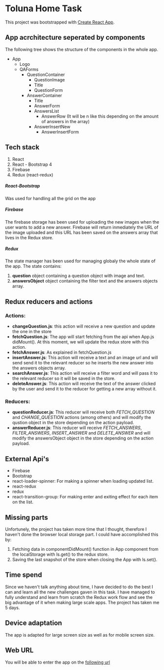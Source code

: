 # Toluna Home Task

This project was bootstrapped with [Create React App](https://github.com/facebook/create-react-app).

## App acrchitecture seperated by components
The following tree shows the structure of the components in the whole app.

- App
  - Logo
  - QAForms
    - QuestionContainer
	  - QuestionImage
	  - Title
	  - QuestionForm
	- AnswerContainer
	  - Title
	  - AnswerForm
	  - AnswersList
	    - AnswerRow (It will be n like this depending on the amount of answers in the array)
	  - AnswerInsertNew
	    - AnswerInsertForm


## Tech stack

1. React
2. React - Bootstrap 4
3. Firebase
4. Redux (react-redux)

##### React-Bootstrap
Was used for handling all the grid on the app

##### Firebase
The firebase storage has been used for uploading the new images when the user wants to add a new answer.
Firebase will return inmediately the URL of the image uploaded and this URL has been saved on the answers array that lives in the Redux store.

##### Redux
The state manager has been used for managing globaly the whole state of the app.
The state contains:
1. **question** object containing a question object with image and text.
2. **answersObject** object containing the filter text and the answers objects array.

## Redux reducers and actions
### Actions:
- **changeQuestion.js**: this action will receive a new question and update the one in the store
- **fetchQuestion.js**: The app will start fetching from the api when App.js didMount(). At this moment, we will update the redux store with this action.
- **fetchAnswer.js**: As explained in fetchQuestion.js
- **insertAnswer.js**: This action will receive a text and an image url and will send send it to the relevant reducer so he inserts the new answer into the answers objects array.
- **searchAnswer.js**: This action will receive a filter word and will pass it to the relevant reducer so it will be saved in the store.
- **deleteAnswer.js**: This action will receive the text of the answer clicked by the user and send it to the reducer for getting a new array without it.

### Reducers:
- **questionReducer.js**: This reducer will receive both *FETCH_QUESTION* and *CHANGE_QUESTION*  actions (among others) and will modify the qustion object in the store depending on the action payload.
- **answerReducer.js**: This reducer will receive *FETCH_ANSWERS*, *FILTER_ANSWERS*, *INSERT_ANSWER* and *DELETE_ANSWER* and will modify the answersObject object in the store depending on the action payload.

## External Api's

- Firebase
- Bootstrap
- react-loader-spinner: For making a spinner when loading updated list.
- react-redux
- redux
- react-transition-group: For making enter and exiting effect for each item on the list.

## Missing parts

Unfortunely, the project has taken more time that I thought, therefore I haven't done the browser local storage part.
I could have accomplished this by:
1. Fetching data in componentDidMount() function in App component from the localStorage with ls.get() to the redux store. 
2. Saving the last snapshot of the store when closing the App with ls.set().

## Time spend

Since we haven't talk anything about time, I have decided to do the best I can and learn all the new challenges gaven in this task.
I have managed to fully understand and learn from scratch the Redux work flow and see the big advantage of it when making large scale apps.
The project has taken me 5 days.

## Device adaptation

The app is adapted for large screen size as well as for mobile screen size.

## Web URL

You will be able to enter the app on the [following url](https://toluna-ht.onrender.com)